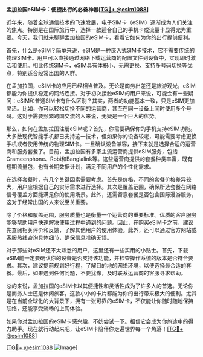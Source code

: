**孟加拉国eSIM卡：便捷出行的必备神器[[TG💪+ @esim1088](https://t.me/s/esim1088)]**

近年来，随着全球通信技术的飞速发展，电子SIM卡（eSIM）逐渐成为人们关注的焦点。特别是在国际旅行中，选择一款适合自己的手机卡或流量卡显得尤为重要。今天，我们就来聊聊孟加拉国的eSIM卡，看看它如何为你的出行提供便利。

首先，什么是eSIM？简单来说，eSIM是一种嵌入式SIM卡技术，它不需要传统的物理SIM卡。用户可以直接通过网络下载运营商的配置文件到设备中，实现即时激活和使用。相比传统SIM卡，eSIM具有体积小、无需更换、支持多号码切换等优点，特别适合经常出国的人群。

在孟加拉国，eSIM卡的应用已经相当普及。无论是商务出差还是旅游观光，eSIM都能为你提供稳定的网络连接。对于初次接触eSIM的用户来说，可能会有一些疑问：eSIM和普通SIM卡有什么区别？其实，两者的功能基本一致，只是eSIM更加灵活。比如，你可以轻松切换不同的运营商，甚至在同一设备上同时使用多个号码。这对于需要频繁跨国交流的人来说，无疑是一个巨大的优势。

那么，如何在孟加拉国注册eSIM呢？首先，你需要确保你的手机支持eSIM功能。大多数现代智能手机都已支持这一技术，但如果你的设备较老，可能需要考虑更换手机或者使用传统的物理SIM卡。一旦确认设备兼容，接下来就是选择合适的运营商和服务套餐了。目前，孟加拉国有多家主流运营商提供eSIM服务，包括Grameenphone、Robi和Banglalink等。这些运营商提供的套餐种类丰富，既有短期流量包，也有长期数据计划，满足不同用户的个性化需求。

在选择套餐时，有几个关键因素需要考虑。首先是价格，不同的套餐价格差异较大，用户应根据自己的实际需求进行选择。其次是覆盖范围，确保所选套餐在网络信号覆盖方面能满足你的使用场景。此外，还需留意套餐是否包含国际漫游服务，这对于经常出国的人来说至关重要。

除了价格和覆盖范围，服务质量也是衡量一个运营商的重要标准。优质的客户服务能够帮助用户快速解决使用过程中遇到的问题。因此，在购买eSIM卡之前，建议先查阅相关评价和反馈，了解其他用户的使用体验。此外，还可以通过官方网站或客服热线咨询具体细节，确保信息准确无误。

对于那些对eSIM还不太熟悉的用户，这里还有一些实用的小贴士。首先，下载eSIM前一定要确认你的设备是否支持该功能，并检查操作系统的版本是否符合要求。其次，建议提前规划好行程，了解目的地的网络环境，以便选择最合适的套餐。最后，如果遇到任何问题，不要犹豫，及时联系运营商的客服寻求帮助。

总的来说，孟加拉国的eSIM卡以其便捷性和灵活性成为了许多人的首选。无论你是商务人士还是休闲旅客，这款小小的卡片都能为你的出行带来极大的便利。尤其是在当前全球化的大背景下，拥有一张可靠的eSIM卡，不仅能让你随时随地保持联络，还能享受流畅的上网体验。

如果你对孟加拉国的eSIM卡感兴趣，不妨尝试一下。相信它会成为你旅途中的得力助手。现在就行动起来吧，让eSIM卡陪伴你走遍世界每一个角落！[[TG💪+ @esim1088](https://t.me/s/esim1088)]

[[TG💪+ @esim1088](https://t.me/s/esim1088) ![Image](https://i.postimg.cc/4NQfJmqS/Snipaste-2025-05-13-00-14-12.png)]
